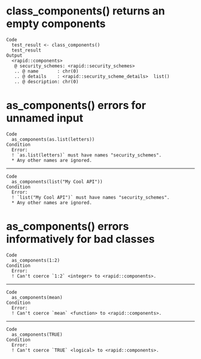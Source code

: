 # class_components() returns an empty components

    Code
      test_result <- class_components()
      test_result
    Output
      <rapid::components>
       @ security_schemes: <rapid::security_schemes>
       .. @ name       : chr(0) 
       .. @ details    : <rapid::security_scheme_details>  list()
       .. @ description: chr(0) 

# as_components() errors for unnamed input

    Code
      as_components(as.list(letters))
    Condition
      Error:
      ! `as.list(letters)` must have names "security_schemes".
      * Any other names are ignored.

---

    Code
      as_components(list("My Cool API"))
    Condition
      Error:
      ! `list("My Cool API")` must have names "security_schemes".
      * Any other names are ignored.

# as_components() errors informatively for bad classes

    Code
      as_components(1:2)
    Condition
      Error:
      ! Can't coerce `1:2` <integer> to <rapid::components>.

---

    Code
      as_components(mean)
    Condition
      Error:
      ! Can't coerce `mean` <function> to <rapid::components>.

---

    Code
      as_components(TRUE)
    Condition
      Error:
      ! Can't coerce `TRUE` <logical> to <rapid::components>.

